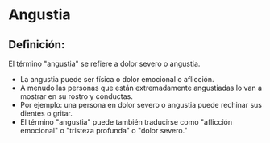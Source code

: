 # Angustia

## Definición: 

El término "angustia" se refiere a dolor severo o angustia.

* La angustia puede ser física o dolor emocional o aflicción.
* A menudo las personas que están extremadamente angustiadas lo van a mostrar en su rostro y conductas.
* Por ejemplo: una persona en dolor severo o angustia puede rechinar sus dientes o gritar.
* El término "angustia" puede también traducirse como "aflicción emocional" o "tristeza profunda" o "dolor severo."

